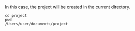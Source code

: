 In this case, the project will be created in the current directory.

    cd project
    pwd
    /Users/user/documents/project
